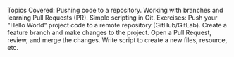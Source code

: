 Topics Covered:
	Pushing code to a repository.
	Working with branches and learning Pull Requests (PR).
	Simple scripting in Git.
Exercises:
	Push your "Hello World" project code to a remote repository (GitHub/GitLab).
	Create a feature branch and make changes to the project.
	Open a Pull Request, review, and merge the changes.
	Write script to create a new files, resource, etc.